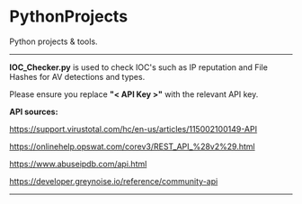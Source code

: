 # PythonProjects
Python projects &amp; tools.

---------------------------------------------------------------------------------------------------------------

**IOC_Checker.py** is used to check IOC's such as IP reputation and File Hashes for AV detections and types. 

Please ensure you replace **"< API Key >"** with the relevant API key.

**API sources:**

https://support.virustotal.com/hc/en-us/articles/115002100149-API

https://onlinehelp.opswat.com/corev3/REST_API_%28v2%29.html

https://www.abuseipdb.com/api.html

https://developer.greynoise.io/reference/community-api

---------------------------------------------------------------------------------------------------------------